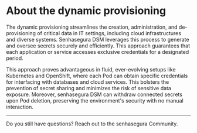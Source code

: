 # About the dynamic provisioning

The dynamic provisioning streamlines the creation, administration, and de-provisioning of critical data in IT settings, including cloud infrastructures and diverse systems. Senhasegura DSM leverages this process to generate and oversee secrets securely and efficiently. This approach guarantees that each application or service accesses exclusive credentials for a designated period.

This approach proves advantageous in fluid, ever-evolving setups like Kubernetes and OpenShift, where each Pod can obtain specific credentials for interfacing with databases and cloud services. This bolsters the prevention of secret sharing and minimizes the risk of sensitive data exposure. Moreover, senhasegura DSM can withdraw connected secrets upon Pod deletion, preserving the environment's security with no manual interaction.

---

Do you still have questions? Reach out to the senhasegura Community.
